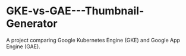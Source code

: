 # GKE-vs-GAE---Thumbnail-Generator
A project comparing Google Kubernetes Engine (GKE) and Google App Engine (GAE).
